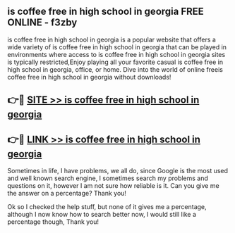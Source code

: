 ## is coffee free in high school in georgia FREE ONLINE - f3zby

is coffee free in high school in georgia is a popular website that offers a wide variety of is coffee free in high school in georgia that can be played in environments where access to is coffee free in high school in georgia sites is typically restricted,Enjoy playing all your favorite casual is coffee free in high school in georgia, office, or home. Dive into the world of online freeis coffee free in high school in georgia without downloads!

## 👉🔴 [SITE >> is coffee free in high school in georgia](http://news.freeplayer.one?title=is_coffee_free_in_high_school_in_georgia&ref=FRRE)

## 👉🔴 [LINK >> is coffee free in high school in georgia](http://news.freeplayer.one?title=is_coffee_free_in_high_school_in_georgia&ref=FREE)

Sometimes in life, I have problems, we all do, since Google is the most used and well known search engine, I sometimes search my problems and questions on it, however I am not sure how reliable is it. Can you give me the answer on a percentage? Thank you!

Ok so I checked the help stuff, but none of it gives me a percentage, although I now know how to search better now, I would still like a percentage though, Thank you!